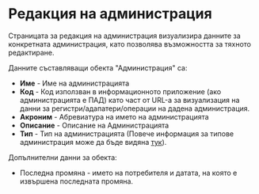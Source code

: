 # Редакция на администрация
Страницата за редакция на администрация визуализира данните за конкретната администрация, като позволява възможността за тяхното редактиране.

Данните съставляващи обекта "Администрация" са:
* **Име** - Име на администрацията
* **Код** - Код използван в информационното приложение (ако администрацията е ПАД) като част от URL-а за визуализация на данни за регистри/адапатери/операции на дадена администрация.
* **Акроним** - Абревиатура на името на администрацията
* **Описание** - Описание на Администрацията
* **Тип** - Тип на администрацията (Повече информация за типове администрация може да бъде видяна [тук](admin/help/AdministrationTypeEdit.md)).

Допълнителни данни за обекта:
* Последна промяна - името на потребителя и датата, на която е извършена последната промяна.
